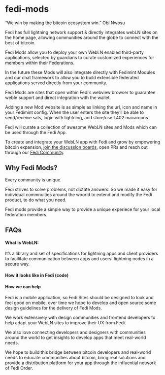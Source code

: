 # fedi-mods

“We win by making the bitcoin ecosystem win.” Obi Nwosu 

Fedi has full lightning network support & directly integrates webLN sites on the home page, allowing communities around the globe to connect with the best of bitcoin. 

Fedi Mods allow you to deploy your own WebLN enabled third-party applications, selected by guardians to curate customized experiences for members within their Federations. 

In the future these Mods will also integrate directly with Fedimint Modules and our chat framework to allow you to build extensible federated applications served directly from your community. 

Fedi Mods are sites that open within Fedi’s webview browser to guarantee webln support and direct integration with the wallet. 

Adding a new Mod website is as simple as linking the url, icon and name in your Fedimint config.  When the user enters the site they’ll be able to send/receive sats, login with lightning, and store/use L402 macaroons

Fedi will curate a collection of awesome WebLN sites and Mods which can be used through the Fedi App. 

To create and integrate your WebLN app with Fedi and grow by empowering bitcoin expansion, [join the discussion boards](https://github.com/fedibtc/fedi-mods/discussions), open PRs and  reach out through our [Fedi Community](https://t.me/fedibtc).

## Why Fedi Mods?

Every community is unique. 

Fedi strives to solve problems, not dictate answers. So we made it easy for individual commnuities around the woorld to extend and modify the Fedi product, to do what you need.

Fedi mods provide a simple way to provide a unique experiece for your local federation members.

## FAQs

#### What is WebLN:  
It’s a library and set of specifications for lightning apps and client providers to facilitate communication between apps and users' lightning nodes in a secure way.

#### How it looks like in Fedi (code)

#### How we can help
Fedi is a mobile application, so Fedi Sites should be designed to look and feel good on mobile, over time we hope to develop and open source some design guidelines for the delivery of Fedi Mods. 

We work extensively with design communities and frontend developers to help adapt your WebLN sites to improve their UX from Fedi. 

We also love connecting developers and designers with communities around the world to get insights to develop apps that meet real-world needs. 

We hope to build this bridge between bitcoin developers and real-world needs to educate communities about bitcoin, bring real solutions and provide a distribution platform for your app through the influential network of Fedi Order.





